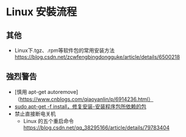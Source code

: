 # Linux 安裝流程 

 
## 其他 

- Linux下.tgz、.rpm等软件包的常用安装方法  https://blog.csdn.net/zcwfengbingdongguke/article/details/6500218

 

## 強烈警告  
-  [慎用 apt-get autoremove]（https://www.cnblogs.com/qiaoyanlin/p/6914236.html）  
- [sudo apt-get -f install，修复安装-安装程序包所依赖的包](https://zhidao.baidu.com/question/576594370.html)
- 禁止直接断电关机   
	 -  Linux 的五个重启命令
 https://blog.csdn.net/qq_38295166/article/details/79783404
 
 
 
 
  